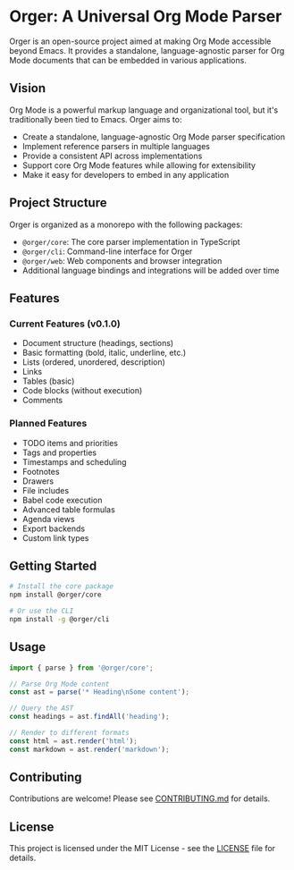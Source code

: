 # Orger: A Universal Org Mode Parser

Orger is an open-source project aimed at making Org Mode accessible beyond Emacs. It provides a standalone, language-agnostic parser for Org Mode documents that can be embedded in various applications.

## Vision

Org Mode is a powerful markup language and organizational tool, but it's traditionally been tied to Emacs. Orger aims to:

- Create a standalone, language-agnostic Org Mode parser specification
- Implement reference parsers in multiple languages
- Provide a consistent API across implementations
- Support core Org Mode features while allowing for extensibility
- Make it easy for developers to embed in any application

## Project Structure

Orger is organized as a monorepo with the following packages:

- `@orger/core`: The core parser implementation in TypeScript
- `@orger/cli`: Command-line interface for Orger
- `@orger/web`: Web components and browser integration
- Additional language bindings and integrations will be added over time

## Features

### Current Features (v0.1.0)

- Document structure (headings, sections)
- Basic formatting (bold, italic, underline, etc.)
- Lists (ordered, unordered, description)
- Links
- Tables (basic)
- Code blocks (without execution)
- Comments

### Planned Features

- TODO items and priorities
- Tags and properties
- Timestamps and scheduling
- Footnotes
- Drawers
- File includes
- Babel code execution
- Advanced table formulas
- Agenda views
- Export backends
- Custom link types

## Getting Started

```bash
# Install the core package
npm install @orger/core

# Or use the CLI
npm install -g @orger/cli
```

## Usage

```javascript
import { parse } from '@orger/core';

// Parse Org Mode content
const ast = parse('* Heading\nSome content');

// Query the AST
const headings = ast.findAll('heading');

// Render to different formats
const html = ast.render('html');
const markdown = ast.render('markdown');
```

## Contributing

Contributions are welcome! Please see [CONTRIBUTING.md](CONTRIBUTING.md) for details.

## License

This project is licensed under the MIT License - see the [LICENSE](LICENSE) file for details. 